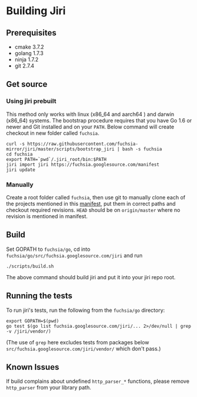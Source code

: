 # Building  Jiri

## Prerequisites
* cmake 3.7.2
* golang 1.7.3
* ninja 1.7.2
* git 2.7.4

## Get source

### Using jiri prebuilt
This method only works with linux (x86\_64 and aarch64 ) and darwin (x86\_64) systems.
The bootstrap procedure requires that you have Go 1.6 or newer and Git installed and on your `PATH`. Below command will create checkout in new folder called `fuchsia`.
```
curl -s https://raw.githubusercontent.com/fuchsia-mirror/jiri/master/scripts/bootstrap_jiri | bash -s fuchsia
cd fuchsia
export PATH=`pwd`/.jiri_root/bin:$PATH
jiri import jiri https://fuchsia.googlesource.com/manifest
jiri update
```
### Manually
Create a root folder called `fuchsia`, then use git to manually clone each of the projects mentioned in this [manifest][jiri manifest], put them in correct paths and checkout required revisions. `HEAD` should be on `origin/master` where no revision is mentioned in manifest.

## Build
Set GOPATH to `fuchsia/go`, cd into `fuchsia/go/src/fuchsia.googlesource.com/jiri` and run
```
./scripts/build.sh
```

The above command should build jiri and put it into your jiri repo root.

## Running the tests
To run jiri's tests, run the following from the `fuchsia/go` directory:
```
export GOPATH=$(pwd)
go test $(go list fuchsia.googlesource.com/jiri/... 2>/dev/null | grep -v /jiri/vendor/)
```

(The use of `grep` here excludes tests from packages below `src/fuchsia.googlesource.com/jiri/vendor/` which don't pass.)

## Known Issues

If build complains about undefined `http_parser_*` functions, please remove `http_parser` from your library path.

[jiri manifest]: https://fuchsia.googlesource.com/manifest/+/refs/heads/master/jiri "jiri manifest"

